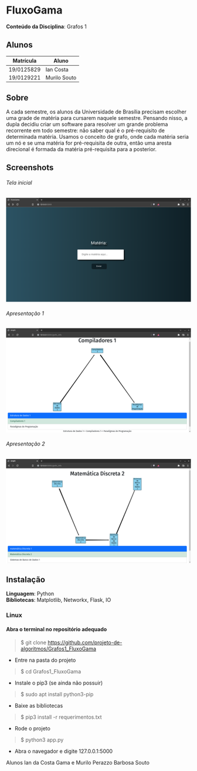 # FluxoGama
**Conteúdo da Disciplina**: Grafos 1<br>
## Alunos
|Matrícula | Aluno |
| -- | -- |
| 19/0125829  |  Ian Costa |
| 19/0129221  |  Murilo Souto |

## Sobre 
A cada semestre, os alunos da Universidade de Brasília precisam escolher uma grade de matéria para cursarem naquele semestre. Pensando nisso, a dupla decidiu criar um software para resolver um grande problema recorrente em todo semestre: não saber qual é o pré-requisito de determinada matéria.
Usamos o conceito de grafo, onde cada matéria seria um nó e se uma matéria for pré-requisita de outra, então uma aresta direcional é formada da matéria pré-requisita para a posterior.

## Screenshots
###### Tela inicial
![Alt text](/telaInicial.png?raw=true "Menu inicial")
###### Apresentação 1
![Alt text](/apresentacao1.png?raw=true "Menu inicial")
###### Apresentação 2
![Alt text](/apresentacao2.png?raw=true "Menu inicial")

## Instalação 
**Linguagem**: Python<br>
**Bibliotecas**: Matplotlib, Networkx, Flask, IO
### Linux

#### Abra o terminal no repositório adequado
> $ git clone https://github.com/projeto-de-algoritmos/Grafos1_FluxoGama

- Entre na pasta do projeto
> $ cd Grafos1_FluxoGama

- Instale o pip3 (se ainda não possuir)
> $ sudo apt install python3-pip

- Baixe as bibliotecas
> $ pip3 install -r requerimentos.txt

- Rode o projeto
> $ python3 app.py

- Abra o navegador e digite 127.0.0.1:5000


Alunos Ian da Costa Gama e Murilo Perazzo Barbosa Souto
